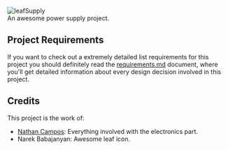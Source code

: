 ![leafSupply](http://f.cl.ly/items/091J0U1Z3o3j1m1l1z0s/Logo-Black.png)  
An awesome power supply project.


## Project Requirements

If you want to check out a extremely detailed list requirements for this project you should definitely read the [requirements.md](requirements.md) document, where you'll get detailed information about every design decision involved in this project.


## Credits

This project is the work of:

 - [Nathan Campos](http://about.me/nathanpc): Everything involved with the electronics part.
 - Narek Babajanyan: Awesome leaf icon.